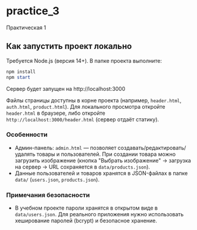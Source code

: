 # practice_3
Практическая 1

## Как запустить проект локально

Требуется Node.js (версия 14+). В папке проекта выполните:

```powershell
npm install
npm start
```

Сервер будет запущен на http://localhost:3000

Файлы страницы доступны в корне проекта (например, `header.html`, `auth.html`, `product.html`). Для локального просмотра откройте `header.html` в браузере, либо откройте `http://localhost:3000/header.html` (сервер отдаёт статику).

### Особенности
- Админ-панель: `admin.html` — позволяет создавать/редактировать/удалять товары и пользователей. При создании товара можно загрузить изображение (кнопка "Выбрать изображение" -> загрузка на сервер -> URL сохраняется в `data/products.json`).
- Данные пользователей и товаров хранятся в JSON-файлах в папке `data/` (`users.json`, `products.json`).

### Примечания безопасности
- В учебном проекте пароли хранятся в открытом виде в `data/users.json`. Для реального приложения нужно использовать хеширование паролей (bcrypt) и безопасное хранение.

